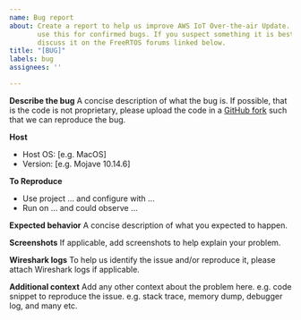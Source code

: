 ```yaml
---
name: Bug report
about: Create a report to help us improve AWS IoT Over-the-air Update. Please
       use this for confirmed bugs. If you suspect something it is best to first
       discuss it on the FreeRTOS forums linked below.
title: "[BUG]"
labels: bug
assignees: ''

---
```


**Describe the bug**
A concise description of what the bug is. If possible, that is the code is not proprietary, please upload the code in a [GitHub fork](https://docs.github.com/en/get-started/quickstart/fork-a-repo) such that we can reproduce the bug.

**Host**
- Host OS: [e.g. MacOS]
- Version: [e.g. Mojave 10.14.6]

**To Reproduce**
- Use project ... and configure with ...
- Run on ... and could observe ...

**Expected behavior**
A concise description of what you expected to happen.

**Screenshots**
If applicable, add screenshots to help explain your problem.

**Wireshark logs**
To help us identify the issue and/or reproduce it, please attach Wireshark logs if applicable.

**Additional context**
Add any other context about the problem here.
e.g. code snippet to reproduce the issue.
e.g. stack trace, memory dump, debugger log, and many etc.

<!-- For general inquiries, please post in [FreeRTOS forum](https://forums.FreeRTOS.org) for community support. -->
